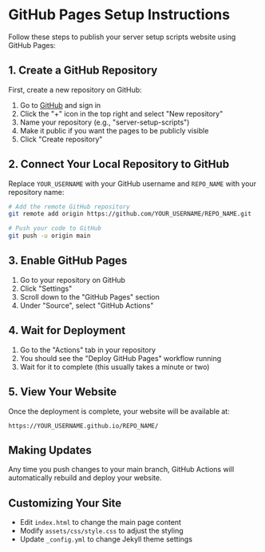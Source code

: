 # GitHub Pages Setup Instructions

Follow these steps to publish your server setup scripts website using GitHub Pages:

## 1. Create a GitHub Repository

First, create a new repository on GitHub:

1. Go to [GitHub](https://github.com) and sign in
2. Click the "+" icon in the top right and select "New repository"
3. Name your repository (e.g., "server-setup-scripts")
4. Make it public if you want the pages to be publicly visible
5. Click "Create repository"

## 2. Connect Your Local Repository to GitHub

Replace `YOUR_USERNAME` with your GitHub username and `REPO_NAME` with your repository name:

```bash
# Add the remote GitHub repository
git remote add origin https://github.com/YOUR_USERNAME/REPO_NAME.git

# Push your code to GitHub
git push -u origin main
```

## 3. Enable GitHub Pages

1. Go to your repository on GitHub
2. Click "Settings"
3. Scroll down to the "GitHub Pages" section
4. Under "Source", select "GitHub Actions"

## 4. Wait for Deployment

1. Go to the "Actions" tab in your repository
2. You should see the "Deploy GitHub Pages" workflow running
3. Wait for it to complete (this usually takes a minute or two)

## 5. View Your Website

Once the deployment is complete, your website will be available at:

```
https://YOUR_USERNAME.github.io/REPO_NAME/
```

## Making Updates

Any time you push changes to your main branch, GitHub Actions will automatically rebuild and deploy your website.

## Customizing Your Site

- Edit `index.html` to change the main page content
- Modify `assets/css/style.css` to adjust the styling
- Update `_config.yml` to change Jekyll theme settings
